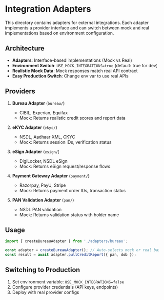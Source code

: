 # Integration Adapters

This directory contains adapters for external integrations. Each adapter implements a provider interface and can switch between mock and real implementations based on environment configuration.

## Architecture

- **Adapters**: Interface-based implementations (Mock vs Real)
- **Environment Switch**: `USE_MOCK_INTEGRATIONS=true` (default: true for dev)
- **Realistic Mock Data**: Mock responses match real API contract
- **Easy Production Switch**: Change env var to use real APIs

## Providers

1. **Bureau Adapter** (`bureau/`)
   - CIBIL, Experian, Equifax
   - Mock: Returns realistic credit scores and report data
   
2. **eKYC Adapter** (`ekyc/`)
   - NSDL, Aadhaar XML, CKYC
   - Mock: Returns session IDs, verification status
   
3. **eSign Adapter** (`esign/`)
   - DigiLocker, NSDL eSign
   - Mock: Returns eSign request/response flows
   
4. **Payment Gateway Adapter** (`payment/`)
   - Razorpay, PayU, Stripe
   - Mock: Returns payment order IDs, transaction status
   
5. **PAN Validation Adapter** (`pan/`)
   - NSDL PAN validation
   - Mock: Returns validation status with holder name

## Usage

```typescript
import { createBureauAdapter } from './adapters/bureau';

const adapter = createBureauAdapter(); // Auto-selects mock or real based on env
const result = await adapter.pullCreditReport({ pan, dob });
```

## Switching to Production

1. Set environment variable: `USE_MOCK_INTEGRATIONS=false`
2. Configure provider credentials (API keys, endpoints)
3. Deploy with real provider configs


